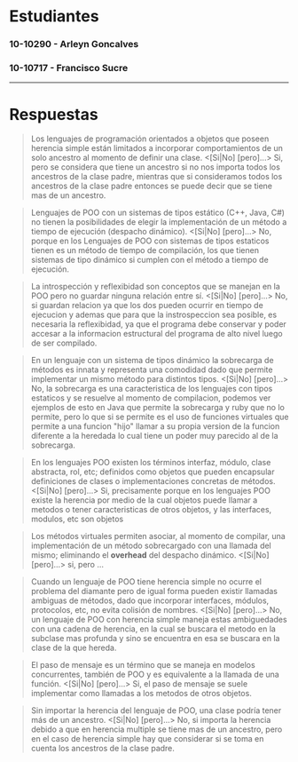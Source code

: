 # Estudiantes
### 10-10290 - Arleyn Goncalves
### 10-10717 - Francisco Sucre
---
# Respuestas

> Los lenguajes de programación orientados a objetos que poseen herencia simple están limitados a incorporar comportamientos de un solo ancestro al momento de definir una clase.
<[Si|No] [pero]...>
Si, pero se considera que tiene un ancestro si no nos importa todos los ancestros de la clase padre, mientras que si consideramos todos los ancestros de la clase padre entonces se puede decir que se tiene mas de un ancestro. 

> Lenguajes de POO con un sistemas de tipos estático (C++, Java, C\#) no tienen la posibilidades de elegir la implementación de un método a tiempo de ejecución (despacho dinámico).
<[Si|No] [pero]...>
No, porque en los Lenguajes de POO con sistemas de tipos estaticos tienen es un método de tiempo de compilación, los que tienen sistemas de tipo dinámico si cumplen con el método a tiempo de ejecución.

> La introspección y reflexibidad son conceptos que se manejan en la POO pero no guardar ninguna relación entre sí.
<[Si|No] [pero]...>
No, si guardan relacion ya que los dos pueden ocurrir en tiempo de ejecucion y ademas que para que la instrospeccion sea posible, es necesaria la reflexibidad, ya que el programa debe conservar y poder accesar a la informacion estructural del programa de alto nivel luego de ser compilado.

> En un lenguaje con un sistema de tipos dinámico la sobrecarga de métodos es innata y representa una comodidad dado que permite implementar un mismo método para distintos tipos.
<[Si|No] [pero]...>
No, la sobrecarga es una caracteristica de los lenguajes con tipos estaticos y se resuelve al momento de compilacion, podemos ver ejemplos de esto en Java que permite la sobrecarga y ruby que no lo permite, pero lo que si se permite es el uso de funciones virtuales que permite a una funcion "hijo" llamar a su propia version de la funcion diferente a la heredada lo cual tiene un poder muy parecido al de la sobrecarga.

> En los lenguajes POO existen los términos interfaz, módulo, clase abstracta, rol, etc; definidos como objetos que pueden encapsular definiciones de clases o implementaciones concretas de métodos.
<[Si|No] [pero]...>
Si, precisamente porque en los lenguajes POO existe la herencia por medio de la cual objetos puede llamar a metodos o tener caracteristicas de otros objetos, y las interfaces, modulos, etc son objetos

> Los métodos virtuales permiten asociar, al momento de compilar, una implementación de un método sobrecargado con una llamada del mismo; eliminando el **overhead** del despacho dinámico.
<[Si|No] [pero]...>
si, pero ...

> Cuando un lenguaje de POO tiene herencia simple no ocurre el problema del diamante pero de igual forma pueden existir llamadas ambiguas de métodos, dado que incorporar interfaces, módulos, protocolos, etc, no evita colisión de nombres.
<[Si|No] [pero]...>
No, un lenguaje de POO con herencia simple maneja estas ambiguedades con una cadena de herencia, en la cual se buscara el metodo en la subclase mas profunda y sino se encuentra en esa se buscara en la clase de la que hereda.

> El paso de mensaje es un término que se maneja en modelos concurrentes, también de POO y es equivalente a la llamada de una función.
<[Si|No] [pero]...>
Si, el paso de mensaje se suele implementar como llamadas a los metodos de otros objetos.

> Sin importar la herencia del lenguaje de POO, una clase podría tener más de un ancestro.
<[Si|No] [pero]...>
No, si importa la herencia debido a que en herencia multiple se tiene mas de un ancestro, pero en el caso de herencia simple hay que considerar si se toma en cuenta los ancestros de la clase padre. 
